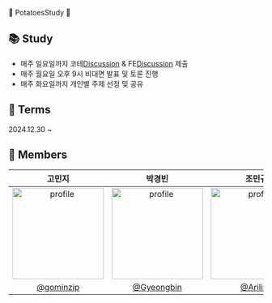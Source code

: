🥔 PotatoesStudy 🥔
## 📚 Study
- 매주 일요일까지 코테[Discussion](https://github.com/PotatoesStudy/Coding-hub/discussions) & FE[Discussion](https://github.com/PotatoesStudy/FE-hub/discussions) 제출
- 매주 월요일 오후 9시 비대면 발표 및 토론 진행
- 매주 화요일까지 개인별 주제 선정 및 공유

## 📅 Terms
2024.12.30 ~ 

## 🌻 Members 
| 고민지 | 박경빈 | 조민규 | 한윤호 | 홍창현 | 
| :---: | :----: | :---: | :---: | :---: |
| <img src="https://avatars.githubusercontent.com/gominzip" alt="profile" width="180" height="180"> | <img src="https://avatars.githubusercontent.com/Gyeongbin" alt="profile" width="180" height="180"> |  <img src="https://avatars.githubusercontent.com/Ariling" alt="profile" width="180" height="180">  | <img src="https://avatars.githubusercontent.com/hnnynh" alt="profile" width="180" height="180"> | <img src="https://avatars.githubusercontent.com/spearStr" alt="profile" width="180" height="180"> |
| [@gominzip](https://github.com/gominzip) | [@Gyeongbin](https://github.com/Gyeongbin) | [@Ariling](https://github.com/Ariling) | [@hnnynh](https://github.com/hnnynh) | [@spearStr](https://github.com/spearStr) |

<!--

**Here are some ideas to get you started:**

🙋‍♀️ A short introduction - what is your organization all about?
🌈 Contribution guidelines - how can the community get involved?
👩‍💻 Useful resources - where can the community find your docs? Is there anything else the community should know?
🍿 Fun facts - what does your team eat for breakfast?
🧙 Remember, you can do mighty things with the power of [Markdown](https://docs.github.com/github/writing-on-github/getting-started-with-writing-and-formatting-on-github/basic-writing-and-formatting-syntax)
-->
